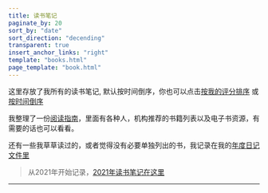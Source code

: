 ```yaml
---
title: 读书笔记
paginate_by: 20
sort_by: "date"
sort_direction: "decending"
transparent: true
insert_anchor_links: "right"
template: "books.html"
page_template: "book.html"
---
```


这里存放了我所有的读书笔记, 默认按时间倒序，你也可以点击[按我的评分排序](/books/) 或 [按时间倒序](/blog/books/)

我整理了一份[阅读指南](/content/books-guide.md)，里面有各种人，机构推荐的书籍列表以及电子书资源，有需要的话也可以看看。

还有一些我草草读过的，或者觉得没有必要单独列出的书，我记录在我的[年度日记文件里](/content/journal-2022.md#books)

> 从2021年开始记录，[2021年读书笔记在这里](/content/blog/books-2021.md)

---
